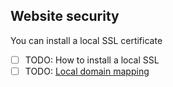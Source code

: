 ## Website security
You can install a local SSL certificate 
- [ ] TODO: How to install a local SSL
- [ ] TODO: [Local domain mapping](./local-urls.md)